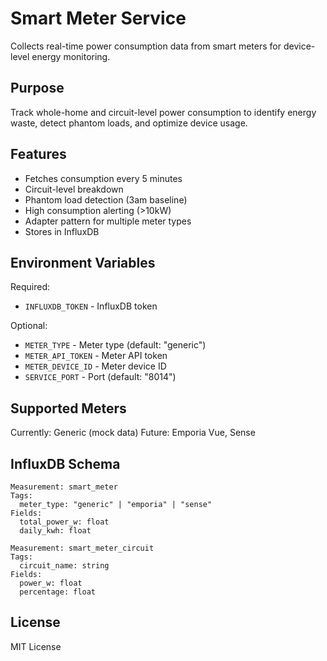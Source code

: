 # Smart Meter Service

Collects real-time power consumption data from smart meters for device-level energy monitoring.

## Purpose

Track whole-home and circuit-level power consumption to identify energy waste, detect phantom loads, and optimize device usage.

## Features

- Fetches consumption every 5 minutes
- Circuit-level breakdown
- Phantom load detection (3am baseline)
- High consumption alerting (>10kW)
- Adapter pattern for multiple meter types
- Stores in InfluxDB

## Environment Variables

Required:
- `INFLUXDB_TOKEN` - InfluxDB token

Optional:
- `METER_TYPE` - Meter type (default: "generic")
- `METER_API_TOKEN` - Meter API token
- `METER_DEVICE_ID` - Meter device ID
- `SERVICE_PORT` - Port (default: "8014")

## Supported Meters

Currently: Generic (mock data)
Future: Emporia Vue, Sense

## InfluxDB Schema

```
Measurement: smart_meter
Tags:
  meter_type: "generic" | "emporia" | "sense"
Fields:
  total_power_w: float
  daily_kwh: float

Measurement: smart_meter_circuit
Tags:
  circuit_name: string
Fields:
  power_w: float
  percentage: float
```

## License

MIT License

